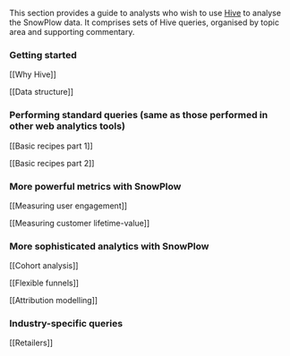 This section provides a guide to analysts who wish to use [Hive][hive] to analyse the SnowPlow data. It comprises sets of Hive queries, organised by topic area and supporting commentary.

### Getting started

[[Why Hive]]

[[Data structure]]

### Performing standard queries (same as those performed in other web analytics tools)

[[Basic recipes part 1]]

[[Basic recipes part 2]]

### More powerful metrics with SnowPlow

[[Measuring user engagement]]

[[Measuring customer lifetime-value]]

### More sophisticated analytics with SnowPlow

[[Cohort analysis]]

[[Flexible funnels]]

[[Attribution modelling]]

### Industry-specific queries

[[Retailers]]

[hive]: http://hive.apache.org/

